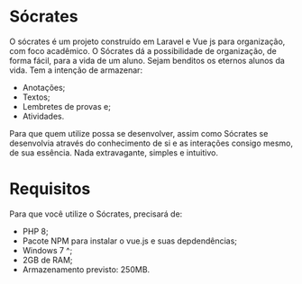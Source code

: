 # Sócrates
O sócrates é um projeto construído em Laravel e Vue js para organização, com foco acadêmico. O Sócrates dá a possibilidade de organização, de forma fácil, para a vida de um aluno. Sejam benditos os eternos alunos da vida. Tem a intenção de armazenar: 
- Anotações; 
- Textos; 
- Lembretes de provas e;
- Atividades.

Para que quem utilize possa se desenvolver, assim como Sócrates se desenvolvia através do conhecimento de si e as interações consigo mesmo, de sua essência. Nada extravagante, simples e intuitivo.

# Requisitos

Para que você utilize o Sócrates, precisará de: 

- PHP 8;
- Pacote NPM para instalar o vue.js e suas depdendências;
- Windows 7 ^;
- 2GB de RAM;
- Armazenamento previsto: 250MB.
